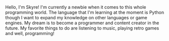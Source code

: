 Hello, I'm Skyre! I'm currently a newbie when it comes to this whole programming world. The language that I'm learning at the moment is Python though
I want to expand my knowledge on other languages or game engines. My dream is to become a programmer and content creator in the future. My favorite things
to do are listening to music, playing retro games and well, programming!
